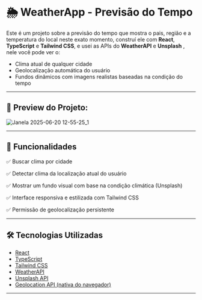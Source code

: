 # 🌦️ WeatherApp - Previsão do Tempo
Este é um projeto sobre a previsão do tempo que mostra o pais, região e a temperatura do local neste exato momento, construí ele com **React**, **TypeScript** e **Tailwind CSS**, e usei as  APIs do **WeatherAPI** e **Unsplash** , nele você pode ver o:

- Clima atual de qualquer cidade
- Geolocalização automática do usuário
- Fundos dinâmicos com imagens realistas baseadas na condição do tempo

---

## 📸 Preview do Projeto:

![Janela 2025-06-20 12-55-25_1](https://github.com/user-attachments/assets/8edf408c-a5a5-42b6-8eb5-f72ceaf24c28)

---

## 🚀 Funcionalidades

✅ Buscar clima por cidade  

✅ Detectar clima da localização atual do usuário  

✅ Mostrar um fundo visual com base na condição climática (Unsplash)  

✅ Interface responsiva e estilizada com Tailwind CSS 

✅ Permissão de geolocalização persistente 

---

## 🛠️ Tecnologias Utilizadas

- [React](https://reactjs.org/)
- [TypeScript](https://www.typescriptlang.org/)
- [Tailwind CSS](https://tailwindcss.com/)
- [WeatherAPI](https://www.weatherapi.com/)
- [Unsplash API](https://unsplash.com/developers)
- [Geolocation API (nativa do navegador)](https://developer.mozilla.org/en-US/docs/Web/API/Geolocation_API)

---

